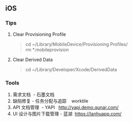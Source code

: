 ## iOS

### Tips
1. Clear Provisioning Profile
   > cd ~/Library/MobileDevice/Provisioning Profiles/<br/>
   rm *.mobileprovision

2. Clear Derived Data
   > cd ~/Library/Developer/Xcode/DerivedData <br> 

### Tools
1. 需求文档  - 石墨文档
2. 缺陷修复 - 任务分配与追踪    worktile
3. API 文档管理  - YAPI   http://yapi.demo.qunar.com/
4. UI 设计与图片下载管理 - 蓝湖  https://lanhuapp.com/